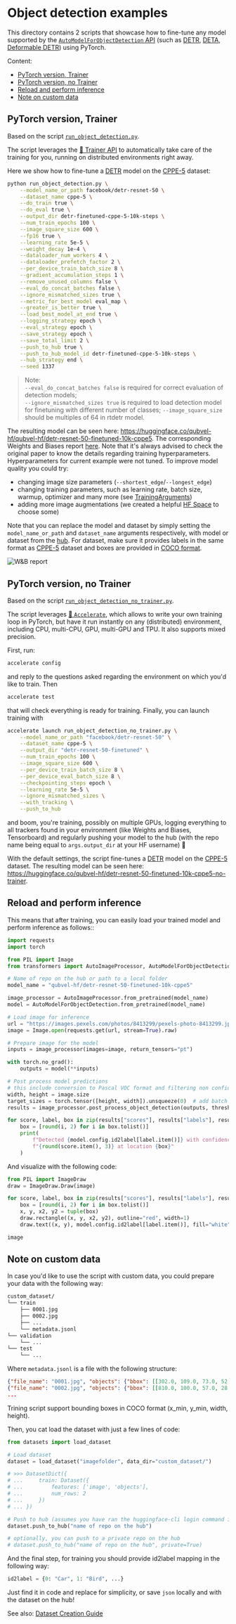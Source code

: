 <!---
Copyright 2024 The HuggingFace Team. All rights reserved.

Licensed under the Apache License, Version 2.0 (the "License");
you may not use this file except in compliance with the License.
You may obtain a copy of the License at

    http://www.apache.org/licenses/LICENSE-2.0

Unless required by applicable law or agreed to in writing, software
distributed under the License is distributed on an "AS IS" BASIS,
WITHOUT WARRANTIES OR CONDITIONS OF ANY KIND, either express or implied.
See the License for the specific language governing permissions and
limitations under the License.
-->

# Object detection examples

This directory contains 2 scripts that showcase how to fine-tune any model supported by the [`AutoModelForObjectDetection` API](https://huggingface.co/docs/transformers/main/en/model_doc/auto#transformers.AutoModelForObjectDetection) (such as [DETR](https://huggingface.co/docs/transformers/main/en/model_doc/detr), [DETA](https://huggingface.co/docs/transformers/main/en/model_doc/deta), [Deformable DETR](https://huggingface.co/docs/transformers/main/en/model_doc/deformable_detr)) using PyTorch.

Content:
* [PyTorch version, Trainer](#pytorch-version-trainer)
* [PyTorch version, no Trainer](#pytorch-version-no-trainer)
* [Reload and perform inference](#reload-and-perform-inference)
* [Note on custom data](#note-on-custom-data)


## PyTorch version, Trainer

Based on the script [`run_object_detection.py`](https://github.com/huggingface/transformers/blob/main/examples/pytorch/object-detection/run_object_detection.py).

The script leverages the [🤗 Trainer API](https://huggingface.co/docs/transformers/main_classes/trainer) to automatically take care of the training for you, running on distributed environments right away.

Here we show how to fine-tune a [DETR](https://huggingface.co/facebook/detr-resnet-50) model on the [CPPE-5](https://huggingface.co/datasets/cppe-5) dataset:

```bash
python run_object_detection.py \
    --model_name_or_path facebook/detr-resnet-50 \
    --dataset_name cppe-5 \
    --do_train true \
    --do_eval true \
    --output_dir detr-finetuned-cppe-5-10k-steps \
    --num_train_epochs 100 \
    --image_square_size 600 \
    --fp16 true \
    --learning_rate 5e-5 \
    --weight_decay 1e-4 \
    --dataloader_num_workers 4 \
    --dataloader_prefetch_factor 2 \
    --per_device_train_batch_size 8 \
    --gradient_accumulation_steps 1 \
    --remove_unused_columns false \
    --eval_do_concat_batches false \
    --ignore_mismatched_sizes true \
    --metric_for_best_model eval_map \
    --greater_is_better true \
    --load_best_model_at_end true \
    --logging_strategy epoch \
    --eval_strategy epoch \
    --save_strategy epoch \
    --save_total_limit 2 \
    --push_to_hub true \
    --push_to_hub_model_id detr-finetuned-cppe-5-10k-steps \
    --hub_strategy end \
    --seed 1337
```

> Note:  
`--eval_do_concat_batches false` is required for correct evaluation of detection models;  
`--ignore_mismatched_sizes true` is required to load detection model for finetuning with different number of classes;
`--image_square_size` should be multiples of 64 in rtdetr model.

The resulting model can be seen here: https://huggingface.co/qubvel-hf/qubvel-hf/detr-resnet-50-finetuned-10k-cppe5. The corresponding Weights and Biases report [here](https://api.wandb.ai/links/qubvel-hf-co/bnm0r5ex). Note that it's always advised to check the original paper to know the details regarding training hyperparameters. Hyperparameters for current example were not tuned. To improve model quality you could try:
 - changing image size parameters (`--shortest_edge`/`--longest_edge`)
 - changing training parameters, such as learning rate, batch size, warmup, optimizer and many more (see [TrainingArguments](https://huggingface.co/docs/transformers/main_classes/trainer#transformers.TrainingArguments))
 - adding more image augmentations (we created a helpful [HF Space](https://huggingface.co/spaces/qubvel-hf/albumentations-demo) to choose some)

Note that you can replace the model and dataset by simply setting the `model_name_or_path` and `dataset_name` arguments respectively, with model or dataset from the [hub](https://huggingface.co/). 
For dataset, make sure it provides labels in the same format as [CPPE-5](https://huggingface.co/datasets/cppe-5) dataset and boxes are provided in [COCO format](https://albumentations.ai/docs/getting_started/bounding_boxes_augmentation/#coco).

![W&B report](https://i.imgur.com/ASNjamQ.png)


## PyTorch version, no Trainer

Based on the script [`run_object_detection_no_trainer.py`](https://github.com/huggingface/transformers/blob/main/examples/pytorch/object-detection/run_object_detection.py).

The script leverages [🤗 `Accelerate`](https://github.com/huggingface/accelerate), which allows to write your own training loop in PyTorch, but have it run instantly on any (distributed) environment, including CPU, multi-CPU, GPU, multi-GPU and TPU. It also supports mixed precision.

First, run:

```bash
accelerate config
```

and reply to the questions asked regarding the environment on which you'd like to train. Then

```bash
accelerate test
```

that will check everything is ready for training. Finally, you can launch training with

```bash
accelerate launch run_object_detection_no_trainer.py \
    --model_name_or_path "facebook/detr-resnet-50" \
    --dataset_name cppe-5 \
    --output_dir "detr-resnet-50-finetuned" \
    --num_train_epochs 100 \
    --image_square_size 600 \
    --per_device_train_batch_size 8 \
    --per_device_eval_batch_size 8 \
    --checkpointing_steps epoch \
    --learning_rate 5e-5 \
    --ignore_mismatched_sizes \
    --with_tracking \
    --push_to_hub
```

and boom, you're training, possibly on multiple GPUs, logging everything to all trackers found in your environment (like Weights and Biases, Tensorboard) and regularly pushing your model to the hub (with the repo name being equal to `args.output_dir` at your HF username) 🤗

With the default settings, the script fine-tunes a [DETR](https://huggingface.co/facebook/detr-resnet-50) model on the [CPPE-5](https://huggingface.co/datasets/cppe-5) dataset. The resulting model can be seen here: https://huggingface.co/qubvel-hf/detr-resnet-50-finetuned-10k-cppe5-no-trainer. 


## Reload and perform inference

This means that after training, you can easily load your trained model and perform inference as follows::

```python
import requests
import torch

from PIL import Image
from transformers import AutoImageProcessor, AutoModelForObjectDetection

# Name of repo on the hub or path to a local folder
model_name = "qubvel-hf/detr-resnet-50-finetuned-10k-cppe5"

image_processor = AutoImageProcessor.from_pretrained(model_name)
model = AutoModelForObjectDetection.from_pretrained(model_name)

# Load image for inference
url = "https://images.pexels.com/photos/8413299/pexels-photo-8413299.jpeg?auto=compress&cs=tinysrgb&w=630&h=375&dpr=2"
image = Image.open(requests.get(url, stream=True).raw)

# Prepare image for the model
inputs = image_processor(images=image, return_tensors="pt")

with torch.no_grad():
    outputs = model(**inputs)

# Post process model predictions 
# this include conversion to Pascal VOC format and filtering non confident boxes
width, height = image.size
target_sizes = torch.tensor([height, width]).unsqueeze(0)  # add batch dim
results = image_processor.post_process_object_detection(outputs, threshold=0.5, target_sizes=target_sizes)[0]

for score, label, box in zip(results["scores"], results["labels"], results["boxes"]):
    box = [round(i, 2) for i in box.tolist()]
    print(
        f"Detected {model.config.id2label[label.item()]} with confidence "
        f"{round(score.item(), 3)} at location {box}"
    )
```

And visualize with the following code:
```python
from PIL import ImageDraw
draw = ImageDraw.Draw(image)

for score, label, box in zip(results["scores"], results["labels"], results["boxes"]):
    box = [round(i, 2) for i in box.tolist()]
    x, y, x2, y2 = tuple(box)
    draw.rectangle((x, y, x2, y2), outline="red", width=1)
    draw.text((x, y), model.config.id2label[label.item()], fill="white")

image
```


## Note on custom data

In case you'd like to use the script with custom data, you could prepare your data with the following way:

```bash
custom_dataset/
└── train
    ├── 0001.jpg
    ├── 0002.jpg
    ├── ...
    └── metadata.jsonl
└── validation
    └── ...
└── test
    └── ...
```

Where `metadata.jsonl` is a file with the following structure:
```json
{"file_name": "0001.jpg", "objects": {"bbox": [[302.0, 109.0, 73.0, 52.0]], "categories": [0], "id": [1], "area": [50.0]}}
{"file_name": "0002.jpg", "objects": {"bbox": [[810.0, 100.0, 57.0, 28.0]], "categories": [1], "id": [2], "area": [40.0]}}
...
```
Trining script support bounding boxes in COCO format (x_min, y_min, width, height).

Then, you cat load the dataset with just a few lines of code:

```python
from datasets import load_dataset

# Load dataset
dataset = load_dataset("imagefolder", data_dir="custom_dataset/")

# >>> DatasetDict({
# ...     train: Dataset({
# ...         features: ['image', 'objects'],
# ...         num_rows: 2
# ...     })
# ... })

# Push to hub (assumes you have ran the huggingface-cli login command in a terminal/notebook)
dataset.push_to_hub("name of repo on the hub")

# optionally, you can push to a private repo on the hub
# dataset.push_to_hub("name of repo on the hub", private=True)
```

And the final step, for training you should provide id2label mapping in the following way:
```python
id2label = {0: "Car", 1: "Bird", ...}
```
Just find it in code and replace for simplicity, or save `json` locally and with the dataset on the hub!

See also: [Dataset Creation Guide](https://huggingface.co/docs/datasets/image_dataset#create-an-image-dataset)
